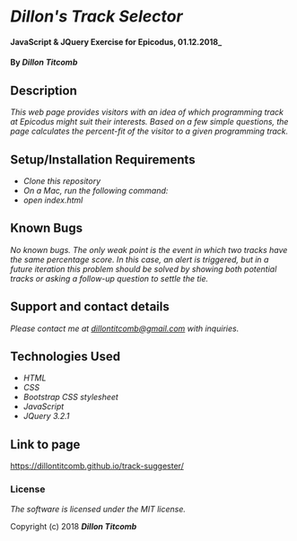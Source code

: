 # _Dillon's Track Selector_

#### JavaScript & JQuery Exercise for Epicodus, 01.12.2018_

#### By _**Dillon Titcomb**_

## Description

_This web page provides visitors with an idea of which programming track at Epicodus might suit their interests. Based on a few simple questions, the page calculates the percent-fit of the visitor to a given programming track._

## Setup/Installation Requirements

* _Clone this repository_
* _On a Mac, run the following command:_
* _open index.html_

## Known Bugs

_No known bugs. The only weak point is the event in which two tracks have the same percentage score. In this case, an alert is triggered, but in a future iteration this problem should be solved by showing both potential tracks or asking a follow-up question to settle the tie._

## Support and contact details

_Please contact me at dillontitcomb@gmail.com with inquiries._

## Technologies Used

* _HTML_
* _CSS_
* _Bootstrap CSS stylesheet_
* _JavaScript_
* _JQuery 3.2.1_

## Link to page

https://dillontitcomb.github.io/track-suggester/

### License

*The software is licensed under the MIT license.*

Copyright (c) 2018 **_Dillon Titcomb_**
